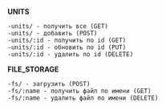 **UNITS**

    -units/ - получить все (GET)
    -units/ - добавить (POST)
    -units/:id - получить по id (GET)
    -units/:id - обновить по id (PUT)
    -units/:id - удалить по id (DELETE)

**FILE_STORAGE**

    -fs/ - загрузить (POST)
    -fs/:name - получить файл по имени (GET)
    -fs/:name - удалить файл по имени (DELETE)

